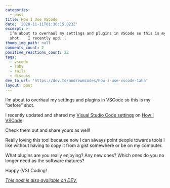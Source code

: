 ```yaml
---
categories:
  - post
title: How I Use VSCode
date: '2020-11-11T01:30:15.823Z'
excerpt: >-
  I’m about to overhaul my settings and plugins in VSCode so this is my “before”
  shot.   I recently upd...
thumb_img_path: null
comments_count: 2
positive_reactions_count: 22
tags:
  - vscode
  - ruby
  - rails
  - discuss
dev_to_url: 'https://dev.to/andrewmcodes/how-i-use-vscode-1aha'
layout: post
---
```


I’m about to overhaul my settings and plugins in VSCode so this is my “before” shot.

I recently updated and shared my [Visual Studio Code settings](https://howivscode.com/andrewmcodes) on [How I VSCode](https://howivscode.com).

Check them out and share yours as well!

Really loving this tool because now I can always point people towards tools I like without having to copy it from a gist somewhere or be on my computer.

What plugins are you really enjoying? Any new ones? Which ones do you no longer need as the software matures?

Happy (VS) Coding!

_[This post is also available on DEV.](https://dev.to/andrewmcodes/how-i-use-vscode-1aha)_

<script>
const parent = document.getElementsByTagName('head')[0];
const script = document.createElement('script');
script.type = 'text/javascript';
script.src = 'https://cdnjs.cloudflare.com/ajax/libs/iframe-resizer/4.1.1/iframeResizer.min.js';
script.charset = 'utf-8';
script.onload = function() {
    window.iFrameResize({}, '.liquidTag');
};
parent.appendChild(script);
</script>

